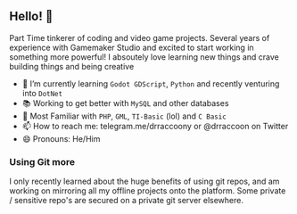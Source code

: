 ## Hello! 👋
Part Time tinkerer of coding and video game projects. Several years of experience with Gamemaker Studio and excited to start working in something more powerful!
I absoutely love learning new things and crave building things and being creative
- 🌱 I’m currently learning `Godot GDScript`, `Python` and recently venturing into `DotNet`
- 📚 Working to get better with `MySQL` and other databases
- 💯 Most Familiar with `PHP`, `GML`, `TI-Basic` (lol) and `C Basic`
- 📫 How to reach me: telegram.me/drraccoony or @drraccoon on Twitter
- 😄 Pronouns: He/Him

### Using Git more
  I only recently learned about the huge benefits of using git repos, and am working on mirroring all my offline projects onto the platform. Some private / sensitive repo's are secured on a private git server elsewhere.
